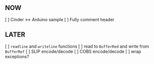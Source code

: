 
## NOW
[ ] Cinder <-> Arduino sample
[ ] Fully comment header

## LATER
[ ] `readline` and `writeline` functions
[ ] read to `BufferRed` and write from `BufferRef`
[ ] SLIP encode/decode
[ ] COBS encode/decode
[ ] wrap exceptions?
